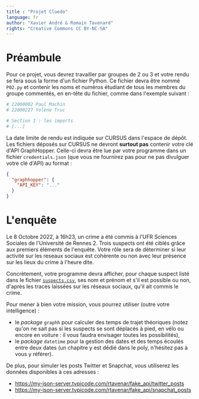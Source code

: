 ```yaml
---
title : "Projet Cluedo"
language: fr
author: "Xavier André & Romain Tavenard"
rights: "Creative Commons CC BY-NC-SA"
---
```


# Préambule

Pour ce projet, vous devrez travailler par groupes de 2 ou 3 et votre rendu se fera sous la forme d'un fichier Python.
Ce fichier devra être nommé `P02.py` et contenir les noms et numéros étudiant de tous les membres du groupe commentés, en en-tête du fichier, comme dans l'exemple suivant :

```python
# 22000002 Paul Machin
# 22000227 Yolène Truc

# Section 1 : les imports
# [...]
```

La date limite de rendu est indiquée sur CURSUS dans l'espace de dépôt.
Les fichiers déposés sur CURSUS ne devront **surtout pas** contenir votre clé d'API GraphHopper. 
Celle-ci devra être lue par votre programme dans un fichier `credentials.json` (que vous ne fournirez pas pour ne pas divulguer votre clé d'API) au format :

```json
{
  "graphhopper": {
    "API_KEY": "..."
  }
}
```

# L'enquête

Le 8 Octobre 2022, à 16h23, un crime a été commis à l'UFR Sciences Sociales de l'Université de Rennes 2.
Trois suspects ont été ciblés grâce aux premiers éléments de l'enquête.
Votre rôle sera de déterminer si leur activité sur les reseaux sociaux est cohérente ou non avec leur présence sur les lieux du crime à l'heure dite.

Concrètement, votre programme devra afficher, pour chaque suspect listé dans le fichier [`suspects.csv`](../data/suspects.csv), ses nom et
prénom et s'il est possible ou non, d'après les traces laissées sur les réseaux sociaux, qu'il ait commis le crime.

Pour mener à bien votre mission, vous pourrez utiliser (outre votre intelligence) :
* le _package_ `graphh` pour calculer des temps de trajet théoriques (notez qu'on ne sait pas si les suspects se sont déplacés à pied, en vélo ou encore en voiture : il vous faudra envisager toutes les possibilités),
* le _package_ `datetime` pour la gestion des dates et des temps écoulés entre deux dates (un chapitre y est dédié dans le poly, n'hésitez pas à vous y référer).

De plus, pour simuler les posts Twitter et Snapchat, vous utiliserez les données disponibles à ces adresses :
* <https://my-json-server.typicode.com/rtavenar/fake_api/twitter_posts>
* <https://my-json-server.typicode.com/rtavenar/fake_api/snapchat_posts>
